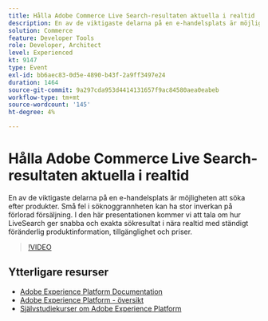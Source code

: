 ```yaml
---
title: Hålla Adobe Commerce Live Search-resultaten aktuella i realtid
description: En av de viktigaste delarna på en e-handelsplats är möjligheten att söka efter produkter. Små fel i söknoggrannheten kan ha stor inverkan på förlorad försäljning. I den här presentationen kommer vi att tala om hur LiveSearch ger snabba och exakta sökresultat i nära realtid med ständigt föränderlig produktinformation, tillgänglighet och priser.
solution: Commerce
feature: Developer Tools
role: Developer, Architect
level: Experienced
kt: 9147
type: Event
exl-id: bb6aec83-0d5e-4890-b43f-2a9ff3497e24
duration: 1464
source-git-commit: 9a297cda953d4414131657f9ac84580aea0eabeb
workflow-type: tm+mt
source-wordcount: '145'
ht-degree: 4%

---
```


# Hålla Adobe Commerce Live Search-resultaten aktuella i realtid

En av de viktigaste delarna på en e-handelsplats är möjligheten att söka efter produkter. Små fel i söknoggrannheten kan ha stor inverkan på förlorad försäljning. I den här presentationen kommer vi att tala om hur LiveSearch ger snabba och exakta sökresultat i nära realtid med ständigt föränderlig produktinformation, tillgänglighet och priser.

>[!VIDEO](https://video.tv.adobe.com/v/337580/?quality=12&learn=on&hidetitle=true)

## Ytterligare resurser

- [Adobe Experience Platform Documentation](https://experienceleague.adobe.com/docs/experience-platform.html)
- [Adobe Experience Platform - översikt](https://experienceleague.adobe.com/docs/experience-platform/landing/home.html)
- [Självstudiekurser om Adobe Experience Platform](https://experienceleague.adobe.com/docs/platform-learn/tutorials/overview.html?lang=sv)

